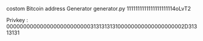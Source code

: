 costom Bitcoin address Generator
generator.py 1111111111111111111114oLvT2

Privkey : 0000000000000000000000000313131313100000000000000000002D31313131
